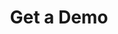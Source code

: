 ---
layout: iframe-form
title: Get a Demo
description: "Help patients visualize how your services can benefit them. Before and After photos on your practice website allows current and prospective patients to see your work and what you can do for them."
meta_image: "/img/meta/dl.jpg"
nofollow: true
permalink: "/get-a-demo"
page_class:
- class: form-page
headline: Get A Demo
text: See firsthand how DoctorLogic can help you optimize your practice’s website, increase testimonials and online reviews, and increase your online presence with relevant content.
form_src: "https://marketing.doctorlogic.com/l/772793/2019-10-04/fg68"
form_height: "700"
img_src: "/img/form-pages/imac-vip.png"
img_alt: "Get a Demo"
---